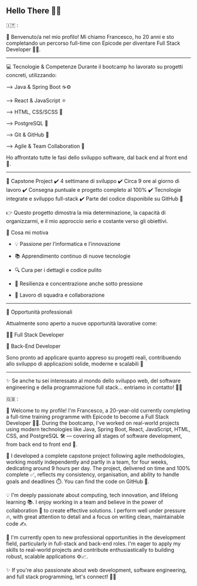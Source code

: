 ## Hello There 👋🏻

🇮🇹 : 

👋 Benvenuto/a nel mio profilo!
Mi chiamo Francesco, ho 20 anni e sto completando un percorso full-time con Epicode per diventare Full Stack Developer 👨‍💻.

---

💻 Tecnologie & Competenze
Durante il bootcamp ho lavorato su progetti concreti, utilizzando:

--> Java & Spring Boot ☕⚙️

--> React & JavaScript ⚛️

--> HTML, CSS/SCSS 🧩

--> PostgreSQL 🐘

--> Git & GitHub 📂

--> Agile & Team Collaboration 🤝

Ho affrontato tutte le fasi dello sviluppo software, dal back end al front end 🔁.

---

🚀 Capstone Project
✔️ 4 settimane di sviluppo
✔️ Circa 9 ore al giorno di lavoro
✔️ Consegna puntuale e progetto completo al 100%
✔️ Tecnologie integrate e sviluppo full-stack
✔️ Parte del codice disponibile su GitHub 🔗

👉 Questo progetto dimostra la mia determinazione, la capacità di organizzarmi, e il mio approccio serio e costante verso gli obiettivi.

🎯 Cosa mi motiva

- 💡 Passione per l’informatica e l’innovazione

- 📚 Apprendimento continuo di nuove tecnologie

- 🔍 Cura per i dettagli e codice pulito

- 🧠 Resilienza e concentrazione anche sotto pressione

- 🤝 Lavoro di squadra e collaborazione

---

🚪 Opportunità professionali

Attualmente sono aperto a nuove opportunità lavorative come:

👨‍💻 Full Stack Developer

🔧 Back-End Developer

Sono pronto ad applicare quanto appreso su progetti reali, contribuendo allo sviluppo di applicazioni solide, moderne e scalabili 🚀

---

✨ Se anche tu sei interessato al mondo dello sviluppo web, del software engineering e della programmazione full stack... entriamo in contatto! 💬💼



🇬🇧 :

👋 Welcome to my profile!
I'm Francesco, a 20-year-old currently completing a full-time training programme with Epicode to become a Full Stack Developer 👨‍💻. During the bootcamp, I've worked on real-world projects using modern technologies like Java, Spring Boot, React, JavaScript, HTML, CSS, and PostgreSQL 🛠️ — covering all stages of software development, from back end to front end 🔄.

🚀 I developed a complete capstone project following agile methodologies, working mostly independently and partly in a team, for four weeks, dedicating around 9 hours per day. The project, delivered on time and 100% complete ✅, reflects my consistency, organisation, and ability to handle goals and deadlines ⏱️. You can find the code on GitHub 📂.

💡 I'm deeply passionate about computing, tech innovation, and lifelong learning 📚. I enjoy working in a team and believe in the power of collaboration 🤝 to create effective solutions.
I perform well under pressure 🔥, with great attention to detail and a focus on writing clean, maintainable code ✍️.

🎯 I'm currently open to new professional opportunities in the development field, particularly in full-stack and back-end roles.
I'm eager to apply my skills to real-world projects and contribute enthusiastically to building robust, scalable applications ⚙️📈.

✨ If you're also passionate about web development, software engineering, and full stack programming, let's connect! 💬💼




<!--
**Francesco-Napolitano/Francesco-Napolitano** is a ✨ _special_ ✨ repository because its `README.md` (this file) appears on your GitHub profile.

Here are some ideas to get you started:

- 🔭 I’m currently working on ...
- 🌱 I’m currently learning ...
- 👯 I’m looking to collaborate on ...
- 🤔 I’m looking for help with ...
- 💬 Ask me about ...
- 📫 How to reach me: ...
- 😄 Pronouns: ...
- ⚡ Fun fact: ...
-->
